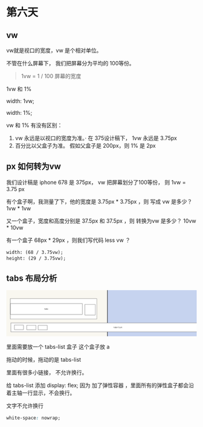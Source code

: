 # 第六天

## vw

vw就是视口的宽度，vw 是个相对单位。  

不管在什么屏幕下， 我们把屏幕分为平均的 100等份。  

>1vw =  1 / 100 屏幕的宽度 

1vw  和    1%  

width: 1vw; 

width: 1%;

vw 和  1% 有没有区别：

1. vw 永远是以视口的宽度为准。· 在 375设计稿下， 1vw 永远是  3.75px
2. 百分比以父盒子为准。  假如父盒子是 200px，则 1% 是 2px

## px 如何转为vw

我们设计稿是 iphone 678  是  375px， vw 把屏幕划分了100等份， 则 1vw  =  3.75 px

有个盒子啊，我测量了下，他的宽度是 3.75px * 3.75px ，则 写成 vw 是多少？    1vw * 1vw

又一个盒子，宽度和高度分别是  37.5px 和 37.5px  ，则 转换为vw 是多少？  10vw * 10vw 

有一个盒子  68px  *  29px ，则我们写代码 less  vw  ？

~~~less
width: (68 / 3.75vw);
height: (29 / 3.75vw);

~~~

## tabs 布局分析

![64118199048](assets/1641181990488.png)

里面需要放一个 tabs-list 盒子   这个盒子放 a 

拖动的时候，拖动的是   tabs-list 

里面有很多小链接， 不允许换行。

给 tabs-list  添加 display: flex;   因为 加了弹性容器 ，里面所有的弹性盒子都会沿着主轴一行显示，不会换行。

文字不允许换行

~~~css
white-space: nowrap;
~~~















